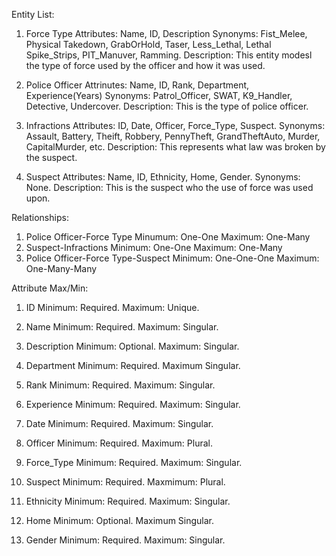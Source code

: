 Entity List:
1. Force Type
  Attributes: Name, ID, Description
  Synonyms: Fist_Melee, Physical Takedown, GrabOrHold, Taser, Less_Lethal, Lethal
            Spike_Strips, PIT_Manuver, Ramming.
  Description: This entity modesl the type of force used by the officer and how it was used.

2. Police Officer
   Attrinutes: Name, ID, Rank, Department, Experience(Years)
   Synonyms: Patrol_Officer, SWAT, K9_Handler, Detective, Undercover.
   Description: This is the type of police officer.

3. Infractions
   Attributes: ID, Date, Officer, Force_Type, Suspect.
   Synonyms: Assault, Battery, Theift, Robbery, PennyTheft, GrandTheftAuto,
             Murder, CapitalMurder, etc.
   Description: This represents what law was broken by the suspect.

4. Suspect
   Attributes: Name, ID, Ethnicity, Home, Gender.
   Synonyms: None.
   Description: This is the suspect who the use of force was used upon.

Relationships:
1. Police Officer-Force Type
   Minumum: One-One
   Maximum: One-Many
2. Suspect-Infractions
   Minimum: One-One
   Maximum: One-Many
3. Police Officer-Force Type-Suspect
   Minimum: One-One-One
   Maximum: One-Many-Many
   
Attribute Max/Min:
1. ID
   Minimum: Required.
   Maximum: Unique.

2. Name
   Minimum: Required.
   Maximum: Singular.

3. Description
   Minimum: Optional.
   Maximum: Singular.

4. Department
   Minimum: Required.
   Maximum Singular.

5. Rank
   Minimum: Required.
   Maximum: Singular.

6. Experience
   Minimum: Required.
   Maximum: Singular.

7. Date
   Minimum: Required.
   Maximum: Singular.

8. Officer
   Minimum: Required.
   Maximum: Plural.

9. Force_Type
   Minimum: Required.
   Maximum: Singular.

10. Suspect
    Minimum: Required.
    Maxmimum: Plural.

11. Ethnicity
    Minimum: Required.
    Maximum: Singular.

12. Home
    Minimum: Optional.
    Maximum Singular.

13. Gender
    Minimum: Required.
    Maximum: Singular.
